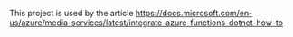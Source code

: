 This project is used by the article
https://docs.microsoft.com/en-us/azure/media-services/latest/integrate-azure-functions-dotnet-how-to
